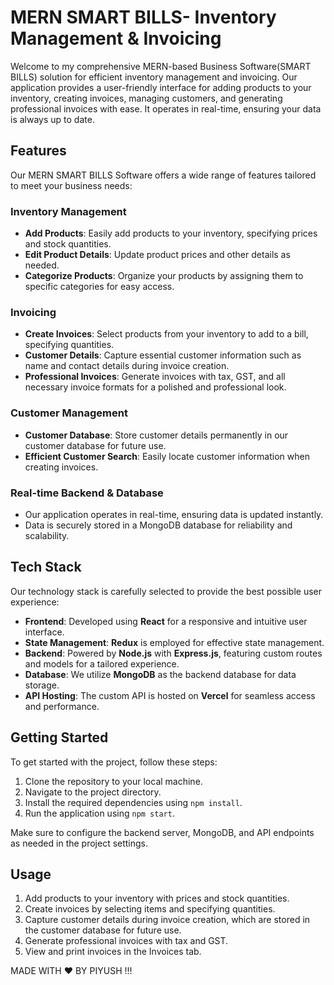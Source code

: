# MERN SMART BILLS- Inventory Management & Invoicing

Welcome to my comprehensive MERN-based Business Software(SMART BILLS) solution for efficient inventory management and invoicing. Our application provides a user-friendly interface for adding products to your inventory, creating invoices, managing customers, and generating professional invoices with ease. It operates in real-time, ensuring your data is always up to date.

## Features

Our MERN SMART BILLS Software offers a wide range of features tailored to meet your business needs:

### Inventory Management

- **Add Products**: Easily add products to your inventory, specifying prices and stock quantities.
- **Edit Product Details**: Update product prices and other details as needed.
- **Categorize Products**: Organize your products by assigning them to specific categories for easy access.

### Invoicing

- **Create Invoices**: Select products from your inventory to add to a bill, specifying quantities.
- **Customer Details**: Capture essential customer information such as name and contact details during invoice creation.
- **Professional Invoices**: Generate invoices with tax, GST, and all necessary invoice formats for a polished and professional look.

### Customer Management

- **Customer Database**: Store customer details permanently in our customer database for future use.
- **Efficient Customer Search**: Easily locate customer information when creating invoices.

### Real-time Backend & Database

- Our application operates in real-time, ensuring data is updated instantly.
- Data is securely stored in a MongoDB database for reliability and scalability.

## Tech Stack

Our technology stack is carefully selected to provide the best possible user experience:

- **Frontend**: Developed using **React** for a responsive and intuitive user interface.
- **State Management**: **Redux** is employed for effective state management.
- **Backend**: Powered by **Node.js** with **Express.js**, featuring custom routes and models for a tailored experience.
- **Database**: We utilize **MongoDB** as the backend database for data storage.
- **API Hosting**: The custom API is hosted on **Vercel** for seamless access and performance.


## Getting Started

To get started with the project, follow these steps:

1. Clone the repository to your local machine.
2. Navigate to the project directory.
3. Install the required dependencies using `npm install`.
4. Run the application using `npm start`.

Make sure to configure the backend server, MongoDB, and API endpoints as needed in the project settings.

## Usage

1. Add products to your inventory with prices and stock quantities.
2. Create invoices by selecting items and specifying quantities.
3. Capture customer details during invoice creation, which are stored in the customer database for future use.
4. Generate professional invoices with tax and GST.
5. View and print invoices in the Invoices tab.


MADE WITH ❤️ BY PIYUSH !!!
